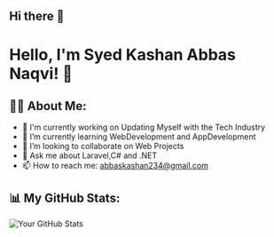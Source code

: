## Hi there 👋

# Hello, I'm Syed Kashan Abbas Naqvi! 👋

## 👨‍💻 About Me:
- 🏢 I'm currently working on Updating Myself with the Tech Industry 
- 🌱 I’m currently learning WebDevelopment and AppDevelopment
- 👯 I’m looking to collaborate on Web Projects 
- 💬 Ask me about Laravel,C# and .NET 
- 📫 How to reach me: abbaskashan234@gmail.com


## 📊 My GitHub Stats:
![Your GitHub Stats](https://github-readme-stats.vercel.app/api?username=syedkashanzikra&show_icons=true&theme=radical)


